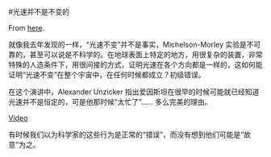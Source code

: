 #光速并不是不变的

From [here](https://yinwang1.substack.com/p/c52).

就像我去年发现的一样，“光速不变”并不是事实，Michelson-Morley 实验是不可靠的，甚至可以说是不科学的。在地球表面上特定的地方，用很复杂的装置，非常特殊的人造条件下，用很间接的方式，证明光速在各个方向都是一样的，这如何能证明“光速不变”在整个宇宙中，在任何时候都成立？初级错误。

在这个演讲中，Alexander Unzicker 指出爱因斯坦在很早的时候可能就已经知道光速并不是恒定的，可是他那时候“太忙了”…… 多么完美的理由。

[Video](https://www.youtube-nocookie.com/embed/o67TNtgPPck)

有时候我们以为科学家的这些行为是正常的“错误”，而没有想到他们可能是“故意”为之。
